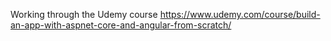 Working through the Udemy course https://www.udemy.com/course/build-an-app-with-aspnet-core-and-angular-from-scratch/
